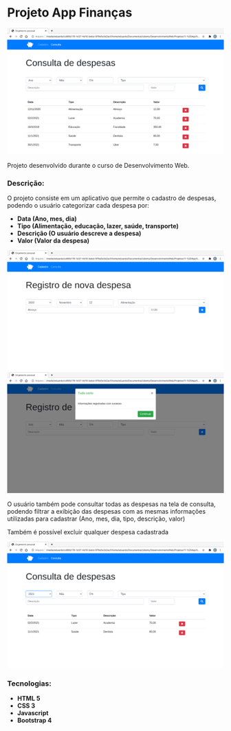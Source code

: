 <h1>Projeto App Finanças</h1>
<img src="prints/app_finanças_3.png" alt="Consulta de Finanças">
<p>Projeto desenvolvido durante o curso de Desenvolvimento Web.</p>
<h3>Descrição:</h3>
<p>O projeto consiste em um aplicativo que permite o cadastro de despesas, podendo o usuário categorizar cada despesa por:</p>
<ul>
    <li>
        <strong>Data (Ano, mes, dia)</strong>
    </li>
    <li>
        <strong>Tipo (Alimentação, educação, lazer, saúde, transporte)</strong>
    </li>
    <li>
        <strong>Descrição (O usuário descreve a despesa)</strong>
    </li>
    <li>
        <strong>Valor (Valor da despesa)</strong>
    </li>
</ul>
<img src="prints/app_finanças_1.png" alt="App finanças">
<img src="prints/app_finanças_2.png" alt="Finança cadastrada">
<p>O usuário também pode consultar todas as despesas na tela de consulta, podendo filtrar a exibição das despesas com as mesmas informações utilizadas para cadastrar (Ano, mes, dia, tipo, descrição, valor)</p>
<p>Também é possível excluir qualquer despesa cadastrada</p>
<img src="prints/app_finanças_4.png" alt="Finanças filtadas">
<h3>Tecnologias:</h3>
<ul>
    <li>
        <strong>HTML 5</strong>
    </li>
    <li>
        <strong>CSS 3</strong>
    </li>
    <li>
        <strong>Javascript</strong>
    </li>
    <li>
        <strong>Bootstrap 4</strong>
    </li>
</ul>